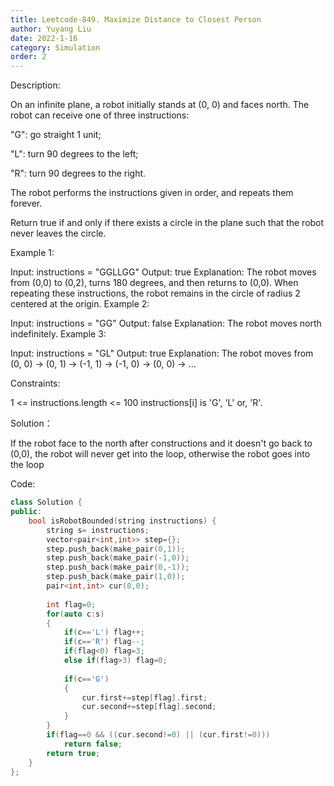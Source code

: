 ```yaml
---
title: Leetcode-849. Maximize Distance to Closest Person
author: Yuyang Liu
date: 2022-1-16
category: Simulation
order: 2
---
```


Description:

On an infinite plane, a robot initially stands at (0, 0) and faces north. The robot can receive one of three instructions:

"G": go straight 1 unit;

"L": turn 90 degrees to the left;

"R": turn 90 degrees to the right.

The robot performs the instructions given in order, and repeats them forever.

Return true if and only if there exists a circle in the plane such that the robot never leaves the circle.


 
Example 1:

Input: instructions = "GGLLGG"
Output: true
Explanation: The robot moves from (0,0) to (0,2), turns 180 degrees, and then returns to (0,0).
When repeating these instructions, the robot remains in the circle of radius 2 centered at the origin.
Example 2:

Input: instructions = "GG"
Output: false
Explanation: The robot moves north indefinitely.
Example 3:

Input: instructions = "GL"
Output: true
Explanation: The robot moves from (0, 0) -> (0, 1) -> (-1, 1) -> (-1, 0) -> (0, 0) -> ...
 

Constraints:

1 <= instructions.length <= 100
instructions[i] is 'G', 'L' or, 'R'.


Solution：

If the robot face to the north after constructions and it doesn't go back to (0,0), the robot will never get into the loop, otherwise the robot goes into the loop


Code: 

``` c++
class Solution {
public:
    bool isRobotBounded(string instructions) { 
        string s= instructions;
        vector<pair<int,int>> step={};
        step.push_back(make_pair(0,1));
        step.push_back(make_pair(-1,0));
        step.push_back(make_pair(0,-1));
        step.push_back(make_pair(1,0));
        pair<int,int> cur(0,0);
        
        int flag=0;
        for(auto c:s)
        {
            if(c=='L') flag++;
            if(c=='R') flag--;
            if(flag<0) flag=3;
            else if(flag>3) flag=0;
            
            if(c=='G') 
            {
                cur.first+=step[flag].first;
                cur.second+=step[flag].second;
            }
        }
        if(flag==0 && ((cur.second!=0) || (cur.first!=0)))
            return false;
        return true;
    }
}; 
```
